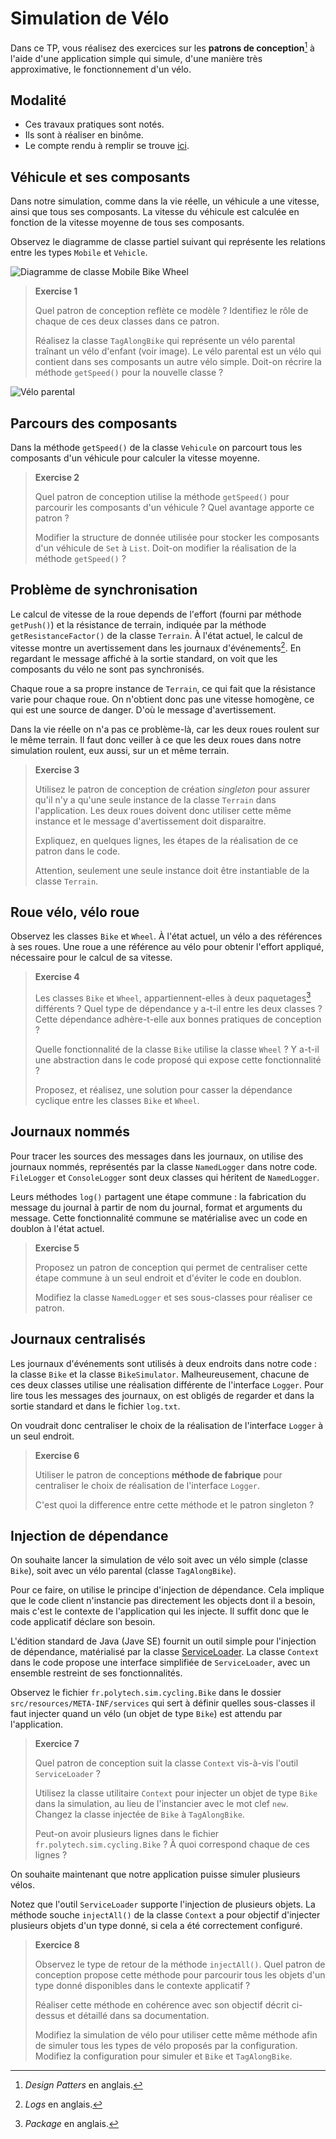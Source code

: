 # Simulation de Vélo
Dans ce TP, vous réalisez des exercices sur les **patrons de conception**[^1] à l'aide d'une application simple qui simule, d'une manière très approximative, le fonctionnement d'un vélo.   

## Modalité
* Ces travaux pratiques sont notés.
* Ils sont à réaliser en binôme.
* Le compte rendu à remplir se trouve [ici](Rapport.md).

## Véhicule et ses composants
Dans notre simulation, comme dans la vie réelle, un véhicule a une vitesse, ainsi que tous ses composants.
La vitesse du véhicule est calculée en fonction de la vitesse moyenne de tous ses composants.

Observez le diagramme de classe partiel suivant qui représente les relations entre les types `Mobile` et `Vehicle`.

![Diagramme de classe Mobile Bike Wheel](images/cd-mobile-bike-wheel.png "Diagramme de classe Mobile Bike Wheel")

> **Exercise 1** 
>
> Quel patron de conception reflète ce modèle ? Identifiez le rôle de chaque de ces deux classes dans ce patron.
> 
> Réalisez la classe `TagAlongBike` qui représente un vélo parental traînant un vélo d'enfant (voir image).
> Le vélo parental est un vélo qui contient dans ses composants un autre vélo simple.
> Doit-on récrire la méthode `getSpeed()` pour la nouvelle classe ?

![Vélo parental](images/tag-along-bike.png "Un vélo parental contient dans ses composants un autre vélo simple")

## Parcours des composants
Dans la méthode `getSpeed()` de la classe `Vehicule` on parcourt tous les composants d'un véhicule pour calculer la vitesse moyenne.

> **Exercise 2**
>
> Quel patron de conception utilise la méthode `getSpeed()` pour parcourir les composants d'un véhicule ? 
> Quel avantage apporte ce patron ?
> 
> Modifier la structure de donnée utilisée pour stocker les composants d'un véhicule de `Set` à `List`.
> Doit-on modifier la réalisation de la méthode `getSpeed()` ?

## Problème de synchronisation
Le calcul de vitesse de la roue depends de l'effort (fourni par méthode `getPush()`) et la résistance de terrain, indiquée par la méthode `getResistanceFactor()` de la classe `Terrain`. 
À l'état actuel, le calcul de vitesse montre un avertissement dans les journaux d'événements[^2].
En regardant le message affiché à la sortie standard, on voit que les composants du vélo ne sont pas synchronisés.

Chaque roue a sa propre instance de `Terrain`, ce qui fait que la résistance varie pour chaque roue.
On n'obtient donc pas une vitesse homogène, ce qui est une source de danger.
D'où le message d'avertissement. 

Dans la vie réelle on n'a pas ce problème-là, car les deux roues roulent sur le même terrain.
Il faut donc veiller à ce que les deux roues dans notre simulation roulent, eux aussi, sur un et même terrain.

> **Exercise 3**
> 
> Utilisez le patron de conception de création *singleton* pour assurer qu'il n'y a qu'une seule instance de la classe `Terrain` dans l'application.
> Les deux roues doivent donc utiliser cette même instance et le message d'avertissement doit disparaitre.
> 
> Expliquez, en quelques lignes, les étapes de la réalisation de ce patron dans le code.
> 
> Attention, seulement une seule instance doit être instantiable de la classe `Terrain`.

## Roue vélo, vélo roue
Observez les classes `Bike` et `Wheel`.
À l'état actuel, un vélo a des références à ses roues.
Une roue a une référence au vélo pour obtenir l'effort appliqué, nécessaire pour le calcul de sa vitesse.     

> **Exercise 4**
> 
> Les classes `Bike` et `Wheel`, appartiennent-elles à deux paquetages[^3] différents ?
> Quel type de dépendance y a-t-il entre les deux classes ?
> Cette dépendance adhère-t-elle aux bonnes pratiques de conception ?
>
> Quelle fonctionnalité de la classe `Bike` utilise la classe `Wheel` ?
> Y a-t-il une abstraction dans le code proposé qui expose cette fonctionnalité ?
> 
> Proposez, et réalisez, une solution pour casser la dépendance cyclique entre les classes `Bike` et `Wheel`.

## Journaux nommés
Pour tracer les sources des messages dans les journaux, on utilise des journaux nommés, représentés par la classe `NamedLogger` dans notre code.
`FileLogger` et `ConsoleLogger` sont deux classes qui héritent de `NamedLogger`.

Leurs méthodes `log()` partagent une étape commune : la fabrication du message du journal à partir de nom du journal, format et arguments du message.
Cette fonctionnalité commune se matérialise avec un code en doublon à l'état actuel.

> **Exercise 5**
> 
> Proposez un patron de conception qui permet de centraliser cette étape commune à un seul endroit et d'éviter le code en doublon.
> 
> Modifiez la classe `NamedLogger` et ses sous-classes pour réaliser ce patron.

## Journaux centralisés
Les journaux d'événements sont utilisés à deux endroits dans notre code : la classe `Bike` et la classe `BikeSimulator`.
Malheureusement, chacune de ces deux classes utilise une réalisation différente de l'interface `Logger`.
Pour lire tous les messages des journaux, on est obligés de regarder et dans la sortie standard et dans le fichier `log.txt`.

On voudrait donc centraliser le choix de la réalisation de l'interface `Logger` à un seul endroit. 

> **Exercise 6**
> 
> Utiliser le patron de conceptions **méthode de fabrique** pour centraliser le choix de réalisation de l'interface `Logger`.
> 
> C'est quoi la difference entre cette méthode et le patron singleton ?

## Injection de dépendance
On souhaite lancer la simulation de vélo soit avec un vélo simple (classe `Bike`), soit avec un vélo parental (classe `TagAlongBike`).

Pour ce faire, on utilise le principe d'injection de dépendance.
Cela implique que le code client n'instancie pas directement les objects dont il a besoin, mais c'est le contexte de l'application qui les injecte.
Il suffit donc que le code applicatif déclare son besoin.

L'édition standard de Java (Jave SE) fournit un outil simple pour l'injection de dépendance, matérialisé par la classe [ServiceLoader](https://docs.oracle.com/javase/8/docs/api/java/util/ServiceLoader.html).
La classe `Context` dans le code propose une interface simplifiée de `ServiceLoader`, avec un ensemble restreint de ses fonctionnalités.

Observez le fichier `fr.polytech.sim.cycling.Bike` dans le dossier `src/resources/META-INF/services` qui sert à définir quelles sous-classes il faut injecter quand un vélo (un objet de type `Bike`) est attendu par l'application.

> **Exercice 7**
> 
> Quel patron de conception suit la classe `Context` vis-à-vis l'outil `ServiceLoader` ? 
> 
> Utilisez la classe utilitaire `Context` pour injecter un objet de type `Bike` dans la simulation, au lieu de l'instancier avec le mot clef `new`.
> Changez la classe injectée de `Bike` à `TagAlongBike`.
> 
> Peut-on avoir plusieurs lignes dans le fichier `fr.polytech.sim.cycling.Bike` ?
> À quoi correspond chaque de ces lignes ?

On souhaite maintenant que notre application puisse simuler plusieurs vélos.

Notez que l'outil `ServiceLoader` supporte l'injection de plusieurs objets.
La méthode souche `injectAll()` de la classe `Context` a pour objectif d'injecter plusieurs objets d'un type donné, si cela a été correctement configuré. 

> **Exercice 8**
> 
> Observez le type de retour de la méthode `injectAll()`.
> Quel patron de conception propose cette méthode pour parcourir tous les objets d'un type donné disponibles dans le contexte applicatif ?
> 
> Réaliser cette méthode en cohérence avec son objectif décrit ci-dessus et détaillé dans sa documentation.
> 
> Modifiez la simulation de vélo pour utiliser cette même méthode afin de simuler tous les types de vélo proposés par la configuration.
> Modifiez la configuration pour simuler et `Bike` et `TagAlongBike`.
> 


[^1]: *Design Patters* en anglais.
[^2]: *Logs* en anglais.
[^3]: *Package* en anglais.

